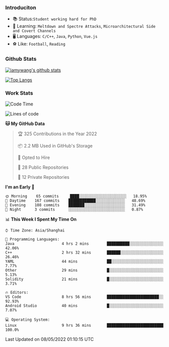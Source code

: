 ### Introduciton

- 📚 Status:`Student working hard for PhD`
- 🔎 Learning: `Meltdown and Spectre Attacks`, `Microarchitectural Side and Covert Channels`
- 🖥️ Languages: `C/C++`, `Java`, `Python`, `Vue.js`
- ⚽ Like: `Football`, `Reading`

### Github Stats

[![iamywang's github stats](https://github-readme-stats.vercel.app/api?username=iamywang&count_private=true&show_icons=true)]()

[![Top Langs](https://github-readme-stats.vercel.app/api/top-langs/?username=iamywang&layout=compact)]()

### Work Stats

<!--START_SECTION:waka-->
![Code Time](http://img.shields.io/badge/Code%20Time-302%20hrs%205%20mins-blue)

![Lines of code](https://img.shields.io/badge/From%20Hello%20World%20I%27ve%20Written--40%20Thousand%20lines%20of%20code-blue)

**🐱 My GitHub Data** 

> 🏆 325 Contributions in the Year 2022
 > 
> 📦 2.2 MB Used in GitHub's Storage 
 > 
> 💼 Opted to Hire
 > 
> 📜 28 Public Repositories 
 > 
> 🔑 12 Private Repositories  
 > 
**I'm an Early 🐤** 

```text
🌞 Morning    65 commits     ████░░░░░░░░░░░░░░░░░░░░░   18.95% 
🌆 Daytime    167 commits    ████████████░░░░░░░░░░░░░   48.69% 
🌃 Evening    108 commits    ███████░░░░░░░░░░░░░░░░░░   31.49% 
🌙 Night      3 commits      ░░░░░░░░░░░░░░░░░░░░░░░░░   0.87%

```


📊 **This Week I Spent My Time On** 

```text
⌚︎ Time Zone: Asia/Shanghai

💬 Programming Languages: 
Java                     4 hrs 2 mins        ██████████░░░░░░░░░░░░░░░   42.06% 
C++                      2 hrs 32 mins       ██████░░░░░░░░░░░░░░░░░░░   26.46% 
YAML                     44 mins             ██░░░░░░░░░░░░░░░░░░░░░░░   7.77% 
Other                    29 mins             █░░░░░░░░░░░░░░░░░░░░░░░░   5.13% 
Solidity                 21 mins             █░░░░░░░░░░░░░░░░░░░░░░░░   3.71%

🔥 Editors: 
VS Code                  8 hrs 56 mins       ███████████████████████░░   92.93% 
Android Studio           40 mins             █░░░░░░░░░░░░░░░░░░░░░░░░   7.07%

💻 Operating System: 
Linux                    9 hrs 36 mins       █████████████████████████   100.0%

```


 Last Updated on 08/05/2022 01:10:15 UTC
<!--END_SECTION:waka-->
